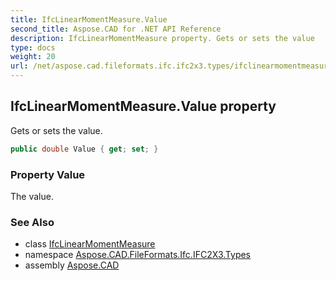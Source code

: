 ```yaml
---
title: IfcLinearMomentMeasure.Value
second_title: Aspose.CAD for .NET API Reference
description: IfcLinearMomentMeasure property. Gets or sets the value
type: docs
weight: 20
url: /net/aspose.cad.fileformats.ifc.ifc2x3.types/ifclinearmomentmeasure/value/
---
```

## IfcLinearMomentMeasure.Value property

Gets or sets the value.

```csharp
public double Value { get; set; }
```

### Property Value

The value.

### See Also

* class [IfcLinearMomentMeasure](../)
* namespace [Aspose.CAD.FileFormats.Ifc.IFC2X3.Types](../../ifclinearmomentmeasure/)
* assembly [Aspose.CAD](../../../)


